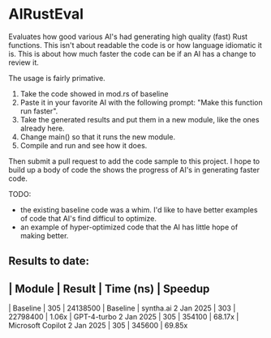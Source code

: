 # AIRustEval
Evaluates how good various AI's had generating high quality (fast) Rust functions. This
isn't about readable the code is or how language idiomatic it is. This is about how
much faster the code can be if an AI has a change to review it.

The usage is fairly primative.
1. Take the code showed in mod.rs of baseline
2. Paste it in your favorite AI with the following prompt: "Make this function run faster".
3. Take the generated results and put them in a new module, like the ones already here.
4. Change main() so that it runs the new module.
5. Compile and run and see how it does.

Then submit a pull request to add the code sample to this project.
I hope to build up a body of code the shows the progress of AI's in generating faster code.

TODO:
- the existing baseline code was a whim. I'd like to have better examples of code
that AI's find difficul to optimize.
- an example of hyper-optimized code that the AI has little hope of making better. 

## Results to date:

|  Module                        | Result          | Time (ns)            | Speedup
---------------------------------------------------------------------------
| Baseline                       | 305             | 24138500             | Baseline
| syntha.ai 2 Jan 2025           | 303             | 22798400             | 1.06x
| GPT-4-turbo 2 Jan 2025         | 305             | 354100               | 68.17x
| Microsoft Copilot 2 Jan 2025   | 305             | 345600               | 69.85x


